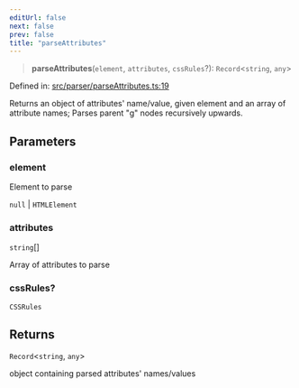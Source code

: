 ```yaml
---
editUrl: false
next: false
prev: false
title: "parseAttributes"
---
```


> **parseAttributes**(`element`, `attributes`, `cssRules`?): `Record`\<`string`, `any`\>

Defined in: [src/parser/parseAttributes.ts:19](https://github.com/fabricjs/fabric.js/blob/8748628df7e9de00ba77413bfc3ad9e9fe9d4f30/src/parser/parseAttributes.ts#L19)

Returns an object of attributes' name/value, given element and an array of attribute names;
Parses parent "g" nodes recursively upwards.

## Parameters

### element

Element to parse

`null` | `HTMLElement`

### attributes

`string`[]

Array of attributes to parse

### cssRules?

`CSSRules`

## Returns

`Record`\<`string`, `any`\>

object containing parsed attributes' names/values
